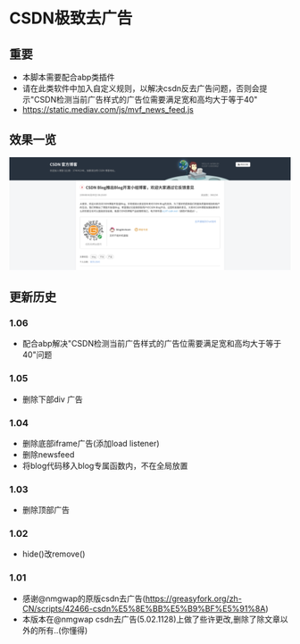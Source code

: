 # CSDN极致去广告
## 重要
- 本脚本需要配合abp类插件
- 请在此类软件中加入自定义规则，以解决csdn反去广告问题，否则会提示"CSDN检测当前广告样式的广告位需要满足宽和高均大于等于40"
- https://static.mediav.com/js/mvf_news_feed.js
## 效果一览
![预览](https://raw.githubusercontent.com/Azero-NG/csdnRemoveAd/master/preview.png)
## 更新历史
### 1.06
- 配合abp解决"CSDN检测当前广告样式的广告位需要满足宽和高均大于等于40"问题
### 1.05
- 删除下部div 广告
### 1.04
- 删除底部iframe广告(添加load listener)
- 删除newsfeed
- 将blog代码移入blog专属函数内，不在全局放置
### 1.03
- 删除顶部广告
### 1.02
- hide()改remove()
### 1.01
- 感谢@nmgwap的原版csdn去广告(https://greasyfork.org/zh-CN/scripts/42466-csdn%E5%8E%BB%E5%B9%BF%E5%91%8A)
- 本版本在@nmgwap csdn去广告(5.02.1128)上做了些许更改,删除了除文章以外的所有..(你懂得)
